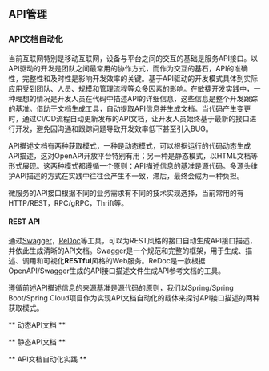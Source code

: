 ## API管理

### API文档自动化

当前互联网特别是移动互联网，设备与平台之间的交互的基础是服务API接口。以API驱动的开发是团队之间最常用的协作方式，而作为交互的基石，API的准确性，完整性和及时性是影响开发效率的关键。基于API驱动的开发模式具体到实际应用受到团队、人员、规模和管理流程等众多因素的影响。在敏捷开发实践中，一种理想的情况是开发人员在代码中描述API的详细信息，这些信息是整个开发跟踪的基准。借助于文档生成工具，自动提取API信息并生成文档。当代码产生变更时，通过CI/CD流程自动更新发布的API文档，让开发人员始终基于最新的接口进行开发，避免因沟通和跟踪问题导致开发效率低下甚至引入BUG。

API描述文档有两种获取模式，一种是动态模式，可以根据运行的代码动态生成API描述，这对OpenAPI开放平台特别有用；另一种是静态模式，以HTML文档等形式展现。这两种模式都遵循一个原则：API描述信息的基准是源代码。多源头维护API描述的方式在实践中往往会产生不一致，滞后，最终会成为一种负担。

微服务的API接口根据不同的业务需求有不同的技术实现选择，当前常用的有HTTP/REST，RPC/gRPC，Thrift等。

#### REST API

通过[Swagger](http://swagger.io/)，[ReDoc](https://github.com/Rebilly/ReDoc)等工具，可以为REST风格的接口自动生成API接口描述，并依此生成清晰的API文档。Swagger是一个规范和完整的框架，用于生成、描述、调用和可视化**RESTful**风格的Web服务。ReDoc是一款根据OpenAPI/Swagger生成的API接口描述文件生成API参考文档的工具。

遵循前述API描述信息的来源基准是源代码的原则，我们以Spring/Spring Boot/Spring Cloud项目作为实现API文档自动化的载体来探讨API接口描述的两种获取模式。

** 动态API文档 **

** 静态API文档 **

** API文档自动化实践 **



